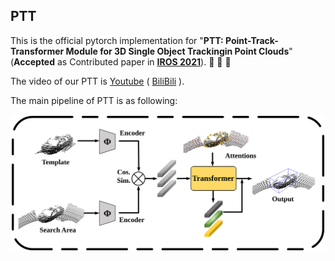 ## PTT

This is the official pytorch implementation for "**PTT: Point-Track-Transformer Module for 3D Single Object Trackingin Point Clouds**"(**Accepted** as Contributed paper in **[IROS 2021](https://www.iros2021.org/)**).  :star2: :star2: :star2:

The video of our PTT is [Youtube](https://youtu.be/lttRtYXxUic) ( [BiliBili](https://www.bilibili.com/video/BV1Uf4y157UE/) ).

The main pipeline of PTT is as following:

<img src="docs/pipeline.svg" alt="main-pipeline"  />

